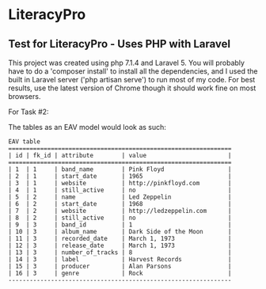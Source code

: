 # LiteracyPro
## Test for LiteracyPro - Uses PHP with Laravel

This project was created using php 7.1.4 and Laravel 5. You will probably have to do a 'composer install' to install all the dependencies, and I used the built in Laravel server ('php artisan serve') to run most of my code. For best results, use the latest version of Chrome though it should work fine on most browsers.

For Task #2:

The tables as an EAV model would look as such:

```
EAV table
===============================================================
| id | fk_id | attribute        | value                       |
===============================================================
| 1  | 1     | band_name        | Pink Floyd                  |
| 2  | 1     | start_date       | 1965                        |
| 3  | 1     | website          | http://pinkfloyd.com        |
| 4  | 1     | still_active     | no                          |
| 5  | 2     | name             | Led Zeppelin                |
| 6  | 2     | start_date       | 1968                        |
| 7  | 2     | website          | http://ledzeppelin.com      |
| 8  | 2     | still_active     | no                          |
| 9  | 3     | band_id          | 1                           | 
| 10 | 3     | album_name       | Dark Side of the Moon       |
| 11 | 3     | recorded_date    | March 1, 1973               |
| 12 | 3     | release_date     | March 1, 1973               |
| 13 | 3     | number_of_tracks | 8                           |
| 14 | 3     | label            | Harvest Records             | 
| 15 | 3     | producer         | Alan Parsons                |
| 16 | 3     | genre            | Rock                        |
---------------------------------------------------------------
```



